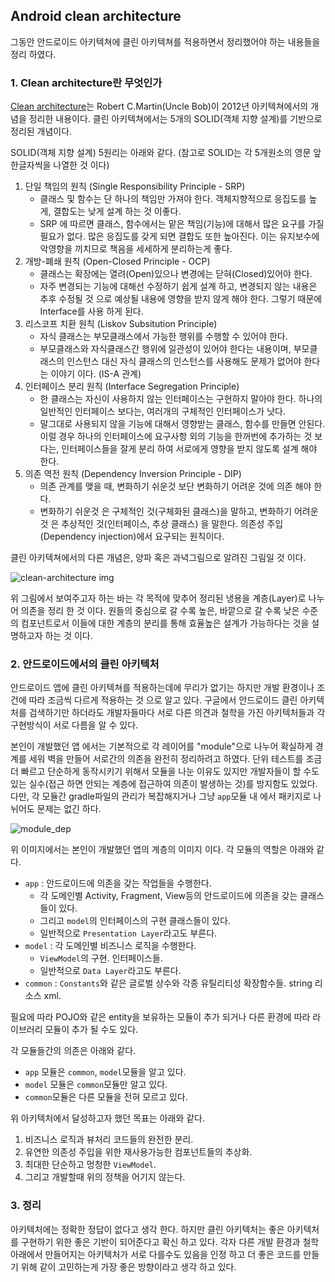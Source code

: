 ## Android clean architecture

그동안 안드로이드 아키텍쳐에 클린 아키텍쳐를 적용하면서 정리했어야 하는 내용들을 정리 하였다. 

### 1. Clean architecture란 무엇인가

[Clean architecture](https://blog.cleancoder.com/uncle-bob/2012/08/13/the-clean-architecture.html)는 Robert C.Martin(Uncle Bob)이 2012년 아키텍쳐에서의 개념을 정리한 내용이다. 클린 아키텍쳐에서는 5개의 SOLID(객체 지향 설계)를 기반으로 정리된 개념이다. 

SOLID(객체 지향 설계) 5원리는 아래와 같다. (참고로 SOLID는 각 5개원소의 영문 앞한글자씩을 나열한 것 이다)

1. 단일 책임의 원칙 (Single Responsibility Principle - SRP)
    - 클래스 및 함수는 단 하나의 책임만 가져야 한다. 객체지향적으로 응집도를 높게, 결합도는 낮게 설계 하는 것 이좋다. 
    - SRP 에 따르면 클래스, 함수에서는 맡은 책임(기능)에 대해서 많은 요구를 가질필요가 없다. 많은 응집도를 갖게 되면 결합도 또한 높아진다. 이는 유지보수에 악영향을 끼치므로 책음을 세세하게 분리하는게 좋다.
2. 개방-폐쇄 원칙 (Open-Closed Principle - OCP)
    - 클래스는 확장에는 열려(Open)있으나 변경에는 닫혀(Closed)있어야 한다. 
    - 자주 변경되는 기능에 대해선 수정하기 쉽게 설계 하고, 변경되지 않는 내용은 추후 수정될 것 으로 예상될 내용에 영향을 받지 않게 해야 한다. 그렇기 때문에 Interface를 사용 하게 된다. 
3. 리스코프 치환 원칙 (Liskov Subsitution Principle)
    - 자식 클래스는 부모클래스에서 가능한 행위를 수행할 수 있어야 한다. 
    - 부모클래스와 자식클래스간 행위에 일관성이 있어야 한다는 내용이며, 부모클래스의 인스턴스 대신 자식 클래스의 인스턴스를 사용해도 문제가 없어야 한다는 이야기 이다. (IS-A 관계)
4. 인터페이스 분리 원칙 (Interface Segregation Principle)
    - 한 클래스는 자신이 사용하지 않는 인터페이스는 구현하지 말아야 한다. 하나의 일반적인 인터페이스 보다는, 여러개의 구체적인 인터페이스가 낫다. 
    - 말그대로 사용되지 않을 기능에 대해서 영향받는 클래스, 함수를 만들면 안된다. 이럴 경우 하나의 인터페이스에 요구사항 외의 기능을 한꺼번에 추가하는 것 보다는, 인터페이스들을 잘게 분리 하여 서로에게 영향을 받지 않도록 설계 해야 한다. 
5. 의존 역전 원칙 (Dependency Inversion Principle - DIP)
    - 의존 관계를 맺을 때, 변화하기 쉬운것 보단 변화하기 어려운 것에 의존 해야 한다. 
    - 변화하기 쉬운것 은 구체적인 것(구체화된 클래스)을 말하고, 변화하기 어려운 것 은 추상적인 것(인터페이스, 추상 클래스) 을 말한다. 의존성 주입(Dependency injection)에서 요구되는 원칙이다. 

클린 아키텍쳐에서의 다른 개념은, 양파 혹은 과녁그림으로 알려진 그림일 것 이다. 

![clean-architecture img](https://blog.cleancoder.com/uncle-bob/images/2012-08-13-the-clean-architecture/CleanArchitecture.jpg)

위 그림에서 보여주고자 하는 바는 각 목적에 맞추어 정리된 냉용을 계층(Layer)로 나누어 의존을 정리 한 것 이다. 원들의 중심으로 갈 수록 높은, 바깥으로 갈 수록 낮은 수준의 컴포넌트로서 이들에 대한 계층의 분리를 통해 효율높은 설계가 가능하다는 것을 설명하고자 하는 것 이다. 

### 2. 안드로이드에서의 클린 아키텍처

안드로이드 앱에 클린 아키텍쳐를 적용하는데에 무리가 없기는 하지만 개발 환경이나 조건에 따라 조금씩 다르게 적용하는 것 으로 알고 있다. 구글에서 안드로이드 클린 아키텍처를 검색하기만 하더라도 개발자들마다 서로 다른 의견과 철학을 가진 아키텍처들과 각 구현방식이 서로 다름을 알 수 있다. 

본인이 개발했던 앱 에서는 기본적으로 각 레이어를 "module"으로 나누어 확실하게 경계를 세워 벽을 만들어 서로간의 의존을 완전히 정리하려고 하였다. 단위 테스트를 조금 더 빠르고 단순하게 동작시키기 위해서 모듈을 나눈 이유도 있지만 개발자들이 할 수도 있는 실수(접근 하면 안되는 계층에 접근하여 의존이 발생하는 것)를 방지함도 있었다. 다만, 각 모듈간 gradle파일의 관리가 복잡해지거나 그냥 `app`모듈 내 에서 패키지로 나뉘어도 문제는 없긴 하다. 

![module_dep](./images/clean_archi1.png)

위 이미지에서는 본인이 개발했던 앱의 계층의 이미지 이다. 각 모듈의 역할은 아래와 같다. 

- `app` : 안드로이드에 의존을 갖는 작업들을 수행한다. 
  - 각 도메인별 Activity, Fragment, View등의 안드로이드에 의존을 갖는 클래스들이 있다.
  - 그리고 `model`의 인터페이스의 구현 클래스들이 있다.   
  - 일반적으로 `Presentation Layer`라고도 부른다. 
- `model` : 각 도메인별 비즈니스 로직을 수행한다.  
  - `ViewModel`의 구현. 인터페이스들. 
  - 일반적으로 `Data Layer`라고도 부른다. 
- `common` : `Constants`와 같은 글로벌 상수와 각종 유틸리티성 확장함수들. string 리소스 xml.

필요에 따라 POJO와 같은 entity을 보유하는 모듈이 추가 되거나 다른 환경에 따라 라이브러리 모듈이 추가 될 수도 있다. 

각 모듈들간의 의존은 아래와 같다. 

- `app` 모듈은 `common`, `model`모듈을 알고 있다. 
- `model` 모듈은 `common`모듈만 알고 있다. 
- `common`모듈은 다른 모듈을 전혀 모르고 있다. 

위 아키텍처에서 달성하고자 했던 목표는 아래와 같다. 

1. 비즈니스 로직과 뷰처리 코드들의 완전한 분리. 
2. 유연한 의존성 주입을 위한 재사용가능한 컴포넌트들의 추상화. 
3. 최대한 단순하고 멍청한 `ViewModel`. 
4. 그리고 개발할때 위의 정책을 어기지 않는다. 

### 3. 정리 

아키텍처에는 정확한 정답이 없다고 생각 한다. 하지만 클린 아키텍처는 좋은 아키텍처를 구현하기 위한 좋은 기반이 되어준다고 확신 하고 있다. 각자 다른 개발 환경과 철학 아래에서 만들어지는 아키텍처가 서로 다를수도 있음을 인정 하고 더 좋은 코드를 만들기 위해 같이 고민하는게 가장 좋은 방향이라고 생각 하고 있다. 
